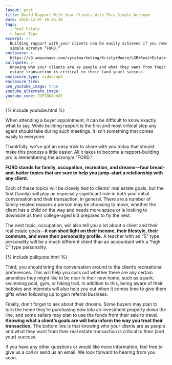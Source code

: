 ```yaml
---
layout: post
title: Build Rapport With Your Clients With This Simple Acronym
date: 2018-12-07 16:36:39
tags:
  - Real Estate
  - Agent Tips
excerpt: >-
  Building rapport with your clients can be easily achieved if you remember the
  simple acronym “FORD.”
enclosure: >-
  https://s3.amazonaws.com/vyralmarketing/Kristy+Moore/LXR+Real+Estate+Coaching-+Build+Rapport+With+Your+Clients+With+This+Simple+Acronym.mp4
pullquote: >-
  Knowing who your clients are as people and what they want from their real
  estate transaction is critical to their (and your) success.
enclosure_type: video/mp4
enclosure_time:
use_youtube_image: true
youtube_alternate_image:
youtube_code: ZUPI8KEeh8I
---
```


{% include youtube.html %}

When attending a buyer appointment, it can be difficult to know exactly what to say. While building rapport is the first and most critical step any agent should take during such meetings, it isn’t something that comes easily to everyone.&nbsp;

Thankfully, we’ve got an easy trick to share with you today that should make this process a little easier. All it takes to become a rapport-building pro is remembering the acronym “FORD.”&nbsp;

**FORD stands for family, occupation, recreation, and dreams—four bread-and-butter topics that are sure to help you jump-start a relationship with any client.**&nbsp;

Each of these topics will be closely tied to clients’ real estate goals, but the first (family) will play an especially significant role in both your initial conversation and their transaction, in general. There are a number of family-related reasons a person may be choosing to move, whether the client has a child on the way and needs more space or is looking to downsize as their college-aged kid prepares to fly the nest.&nbsp;

The next topic, occupation, will also tell you a lot about a client and their real estate goals—**it can shed light on their income, their lifestyle, their commute, and even their personality profile.** A teacher with an “S” type personality will be a much different client than an accountant with a “high C” type personality.&nbsp;

{% include pullquote.html %}

Third, you should bring the conversation around to the client’s recreational preferences. This will help you suss out whether there are any certain amenities they might like to be near in their new home, such as a park, swimming pool, gym, or hiking trail. In addition to this, being aware of their hobbies and interests will also help you out when it comes time to give them gifts when following up to gain referral business.&nbsp;

Finally, don’t forget to ask about their dreams. Some buyers may plan to turn the home they’re purchasing now into an investment property down the line, and some sellers may plan to use the funds from their sale to travel. **Knowing what a client’s goals are will help inform the way you treat their transaction.** The bottom line is that knowing who your clients are as people and what they want from their real estate transaction is critical to their (and your) success.&nbsp;

If you have any other questions or would like more information, feel free to give us a call or send us an email. We look forward to hearing from you soon.